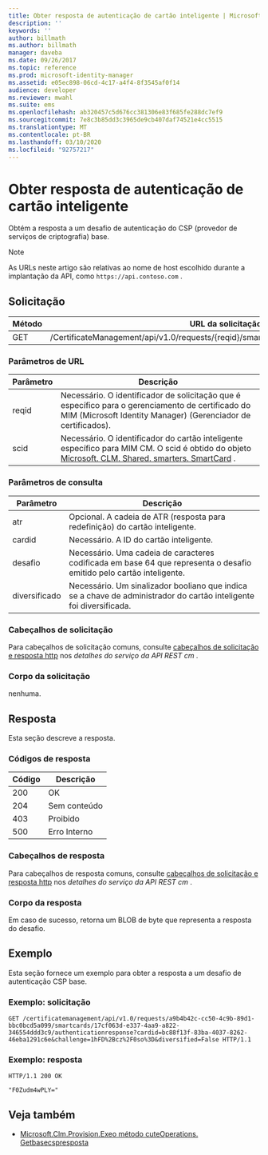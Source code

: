```yaml
---
title: Obter resposta de autenticação de cartão inteligente | Microsoft Docs
description: ''
keywords: ''
author: billmath
ms.author: billmath
manager: daveba
ms.date: 09/26/2017
ms.topic: reference
ms.prod: microsoft-identity-manager
ms.assetid: e05ec898-06cd-4c17-a4f4-8f3545af0f14
audience: developer
ms.reviewer: mwahl
ms.suite: ems
ms.openlocfilehash: ab320457c5d676cc381306e83f685fe288dc7ef9
ms.sourcegitcommit: 7e8c3b85dd3c3965de9cb407daf74521e4cc5515
ms.translationtype: MT
ms.contentlocale: pt-BR
ms.lasthandoff: 03/10/2020
ms.locfileid: "92757217"
---
```

# <a name="get-smart-card-authentication-response"></a>Obter resposta de autenticação de cartão inteligente
Obtém a resposta a um desafio de autenticação do CSP (provedor de serviços de criptografia) base.

>[!NOTE]
>As URLs neste artigo são relativas ao nome de host escolhido durante a implantação da API, como `https://api.contoso.com` .

## <a name="request"></a>Solicitação

Método  |URL da solicitação  
---------|---------
GET     |/CertificateManagement/api/v1.0/requests/{reqid}/smartcards/{scid}/authenticationresponse

### <a name="url-parameters"></a>Parâmetros de URL

Parâmetro | Descrição
---------|------------
reqid | Necessário. O identificador de solicitação que é específico para o gerenciamento de certificado do MIM (Microsoft Identity Manager) (Gerenciador de certificados).
scid | Necessário. O identificador do cartão inteligente específico para MIM CM. O scid é obtido do objeto [Microsoft. CLM. Shared. smarters. SmartCard](http://msdn.microsoft.com/library/microsoft.clm.shared.smartcards.smartcard.aspx) .

### <a name="query-parameters"></a>Parâmetros de consulta

Parâmetro | Descrição
---------|------------
atr | Opcional. A cadeia de ATR (resposta para redefinição) do cartão inteligente.
cardid | Necessário. A ID do cartão inteligente.
desafio | Necessário. Uma cadeia de caracteres codificada em base 64 que representa o desafio emitido pelo cartão inteligente.
diversificado | Necessário. Um sinalizador booliano que indica se a chave de administrador do cartão inteligente foi diversificada.

### <a name="request-headers"></a>Cabeçalhos de solicitação
Para cabeçalhos de solicitação comuns, consulte [cabeçalhos de solicitação e resposta http](certificate-management-rest-api-service-details.md#http-request-and-response-headers) nos *detalhes do serviço da API REST cm* .

### <a name="request-body"></a>Corpo da solicitação
nenhuma.

## <a name="response"></a>Resposta
Esta seção descreve a resposta.

### <a name="response-codes"></a>Códigos de resposta

Código  |Descrição  
---------|---------
200 | OK
204 | Sem conteúdo
403 | Proibido
500 | Erro Interno

### <a name="response-headers"></a>Cabeçalhos de resposta
Para cabeçalhos de resposta comuns, consulte [cabeçalhos de solicitação e resposta http](certificate-management-rest-api-service-details.md#http-request-and-response-headers) nos *detalhes do serviço da API REST cm* .

### <a name="response-body"></a>Corpo da resposta
Em caso de sucesso, retorna um BLOB de byte que representa a resposta do desafio.

## <a name="example"></a>Exemplo
Esta seção fornece um exemplo para obter a resposta a um desafio de autenticação CSP base.

### <a name="example-request"></a>Exemplo: solicitação

```
GET /certificatemanagement/api/v1.0/requests/a9b4b42c-cc50-4c9b-89d1-bbc0bcd5a099/smartcards/17cf063d-e337-4aa9-a822-346554ddd3c9/authenticationresponse?cardid=bc88f13f-83ba-4037-8262-46eba1291c6e&challenge=1hFD%2Bcz%2F0so%3D&diversified=False HTTP/1.1
```

### <a name="example-response"></a>Exemplo: resposta

```
HTTP/1.1 200 OK

"F0Zudm4wPLY="
```       

## <a name="see-also"></a>Veja também

- [Microsoft.Clm.Provision.Exeo método cuteOperations. Getbasecspresposta](https://msdn.microsoft.com/library/microsoft.clm.provision.executeoperations.getbasecspresponse.aspx)
